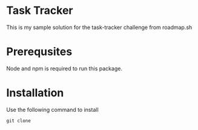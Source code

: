 # Task Tracker

This is my sample solution for the task-tracker challenge from roadmap.sh

# Prerequsites

Node and npm is required to run this package.

# Installation

Use the following command to install

`
git clone 
`